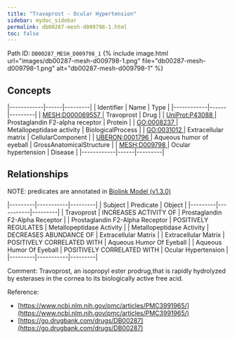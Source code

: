 ```yaml
---
title: "Travoprost - Ocular Hypertension"
sidebar: mydoc_sidebar
permalink: db00287-mesh-d009798-1.html
toc: false 
---
```



Path ID: `DB00287_MESH_D009798_1`
{% include image.html url="images/db00287-mesh-d009798-1.png" file="db00287-mesh-d009798-1.png" alt="db00287-mesh-d009798-1" %}

## Concepts

|------------|------|---------|
| Identifier | Name | Type    |
|------------|------|---------|
| <a href="https://identifiers.org/MESH:D000069557">MESH:D000069557 </a> | Travoprost | Drug |
| <a href="https://identifiers.org/UniProt:P43088">UniProt:P43088 </a> | Prostaglandin F2-alpha receptor | Protein |
| <a href="https://identifiers.org/GO:0008237">GO:0008237 </a> | Metallopeptidase activity | BiologicalProcess |
| <a href="https://identifiers.org/GO:0031012">GO:0031012 </a> | Extracellular matrix | CellularComponent |
| <a href="https://identifiers.org/UBERON:0001796">UBERON:0001796 </a> | Aqueous humor of eyeball | GrossAnatomicalStructure |
| <a href="https://identifiers.org/MESH:D009798">MESH:D009798 </a> | Ocular hypertension | Disease |
|------------|------|---------|

## Relationships


NOTE: predicates are annotated in <a href="https://github.com/biolink/biolink-model/releases/tag/v1.3.0">Biolink Model (v1.3.0)</a>

|---------|-----------|---------|
| Subject | Predicate | Object  |
|---------|-----------|---------|
| Travoprost | INCREASES ACTIVITY OF | Prostaglandin F2-Alpha Receptor |
| Prostaglandin F2-Alpha Receptor | POSITIVELY REGULATES | Metallopeptidase Activity |
| Metallopeptidase Activity | DECREASES ABUNDANCE OF | Extracellular Matrix |
| Extracellular Matrix | POSITIVELY CORRELATED WITH | Aqueous Humor Of Eyeball |
| Aqueous Humor Of Eyeball | POSITIVELY CORRELATED WITH | Ocular Hypertension |
|---------|-----------|---------|

Comment: Travoprost, an isopropyl ester prodrug,that is rapidly hydrolyzed by esterases in the cornea to its biologically active free acid.

Reference: 
  - [https://www.ncbi.nlm.nih.gov/pmc/articles/PMC3991965/](https://www.ncbi.nlm.nih.gov/pmc/articles/PMC3991965/)
  - [https://go.drugbank.com/drugs/DB00287](https://go.drugbank.com/drugs/DB00287)
